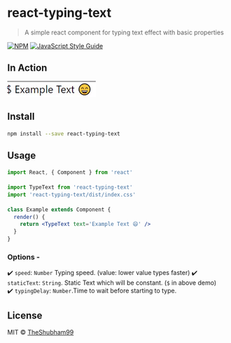 # react-typing-text

> A simple react component for typing text effect with basic properties

[![NPM](https://img.shields.io/npm/v/react-typing-text.svg)](https://www.npmjs.com/package/react-typing-text) [![JavaScript Style Guide](https://img.shields.io/badge/code_style-standard-brightgreen.svg)](https://standardjs.com)

## In Action

![Screenshot 1](https://raw.githubusercontent.com/TheShubham99/react-typing-text/master/demo.gif)

## Install

```bash
npm install --save react-typing-text
```

## Usage

```jsx
import React, { Component } from 'react'

import TypeText from 'react-typing-text'
import 'react-typing-text/dist/index.css'

class Example extends Component {
  render() {
    return <TypeText text='Example Text 😄' />
  }
}
```

### Options -

✔️ `speed`: `Number` Typing speed. (value: lower value types faster)
✔️ `staticText`: `String`. Static Text which will be constant. (`$` in above demo)  
✔️ `typingDelay`: `Number`.Time to wait before starting to type.

## License

MIT © [TheShubham99](https://github.com/TheShubham99)
